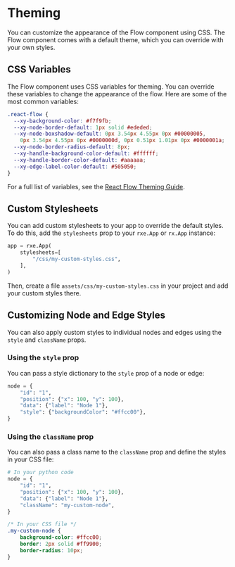 # Theming

You can customize the appearance of the Flow component using CSS. The Flow component comes with a default theme, which you can override with your own styles.

## CSS Variables

The Flow component uses CSS variables for theming. You can override these variables to change the appearance of the flow. Here are some of the most common variables:

```css
.react-flow {
  --xy-background-color: #f7f9fb;
  --xy-node-border-default: 1px solid #ededed;
  --xy-node-boxshadow-default: 0px 3.54px 4.55px 0px #00000005,
    0px 3.54px 4.55px 0px #0000000d, 0px 0.51px 1.01px 0px #0000001a;
  --xy-node-border-radius-default: 8px;
  --xy-handle-background-color-default: #ffffff;
  --xy-handle-border-color-default: #aaaaaa;
  --xy-edge-label-color-default: #505050;
}
```

For a full list of variables, see the [React Flow Theming Guide](https://reactflow.dev/learn/customization/theming).

## Custom Stylesheets

You can add custom stylesheets to your app to override the default styles. To do this, add the `stylesheets` prop to your `rxe.App` or `rx.App` instance:

```python
app = rxe.App(
    stylesheets=[
        "/css/my-custom-styles.css",
    ],
)
```

Then, create a file `assets/css/my-custom-styles.css` in your project and add your custom styles there.

## Customizing Node and Edge Styles

You can also apply custom styles to individual nodes and edges using the `style` and `className` props.

### Using the `style` prop

You can pass a style dictionary to the `style` prop of a node or edge:

```python
node = {
    "id": "1",
    "position": {"x": 100, "y": 100},
    "data": {"label": "Node 1"},
    "style": {"backgroundColor": "#ffcc00"},
}
```

### Using the `className` prop

You can also pass a class name to the `className` prop and define the styles in your CSS file:

```python
# In your python code
node = {
    "id": "1",
    "position": {"x": 100, "y": 100},
    "data": {"label": "Node 1"},
    "className": "my-custom-node",
}
```

```css
/* In your CSS file */
.my-custom-node {
    background-color: #ffcc00;
    border: 2px solid #ff9900;
    border-radius: 10px;
}
```
